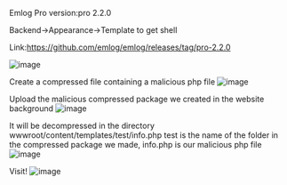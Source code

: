 Emlog Pro version:pro 2.2.0 


Backend->Appearance->Template to get shell


Link:https://github.com/emlog/emlog/releases/tag/pro-2.2.0

![image](https://github.com/yangliukk/emlog/assets/130351664/0a6910e3-eb8b-4bfa-97fd-55b6a128825c)

Create a compressed file containing a malicious php file
![image](https://github.com/yangliukk/emlog/assets/130351664/3d18d735-c4e7-47d5-8c55-37412a485d44)

Upload the malicious compressed package we created in the website background
![image](https://github.com/yangliukk/emlog/assets/130351664/fe7a2e37-82bd-43fa-aca4-f5f2abba6c31)

It will be decompressed in the directory wwwroot/content/templates/test/info.php
test is the name of the folder in the compressed package we made, info.php is our malicious php file
![image](https://github.com/yangliukk/emlog/assets/130351664/71f44bb0-ab06-4dfa-8243-5d3d42742fa9)

Visit!
![image](https://github.com/yangliukk/emlog/assets/130351664/5a3701db-6e32-43f5-a69d-cefb4d39dfcc)
